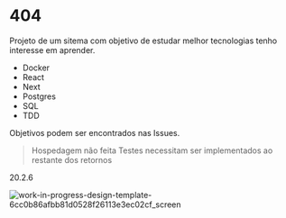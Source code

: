 # 404

Projeto de um sitema com objetivo de estudar melhor tecnologias tenho interesse em aprender.

- Docker
- React
- Next
- Postgres
- SQL
- TDD

Objetivos podem ser encontrados nas Issues.

> Hospedagem não feita
> Testes necessitam ser implementados ao restante dos retornos

20.2.6 

![work-in-progress-design-template-6cc0b86afbb81d0528f26113e3ec02cf_screen](https://github.com/user-attachments/assets/bfbbd085-19ba-4bf0-aeec-8bee2ed8a32d)
